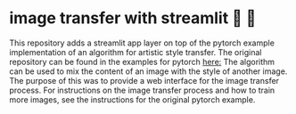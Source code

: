 # image transfer with streamlit :city_sunrise: :rocket:

This repository adds a streamlit app layer on top of the pytorch example implementation of an algorithm for artistic style transfer. The original repository can be found in the examples for pytorch [here:](https://github.com/pytorch/examples/tree/main)
The algorithm can be used to mix the content of an image with the style of another image. The purpose of this was to provide a web interface for the image transfer process. For instructions on the image transfer process and how to train more images, see the instructions for the original pytorch example.
